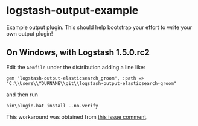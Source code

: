 # logstash-output-example
Example output plugin. This should help bootstrap your effort to write your own output plugin!

## On Windows, with Logstash 1.5.0.rc2

Edit the `Gemfile` under the distribution adding a line like:

```
gem "logstash-output-elasticsearch_groom", :path => "C:\\Users\\YOURNAME\\git\\logstash-output-elasticsearch-groom"
```

and then run

```
bin\plugin.bat install --no-verify
```

This workaround was obtained from [this issue comment](https://github.com/elastic/logstash/issues/2779#issuecomment-77927682).